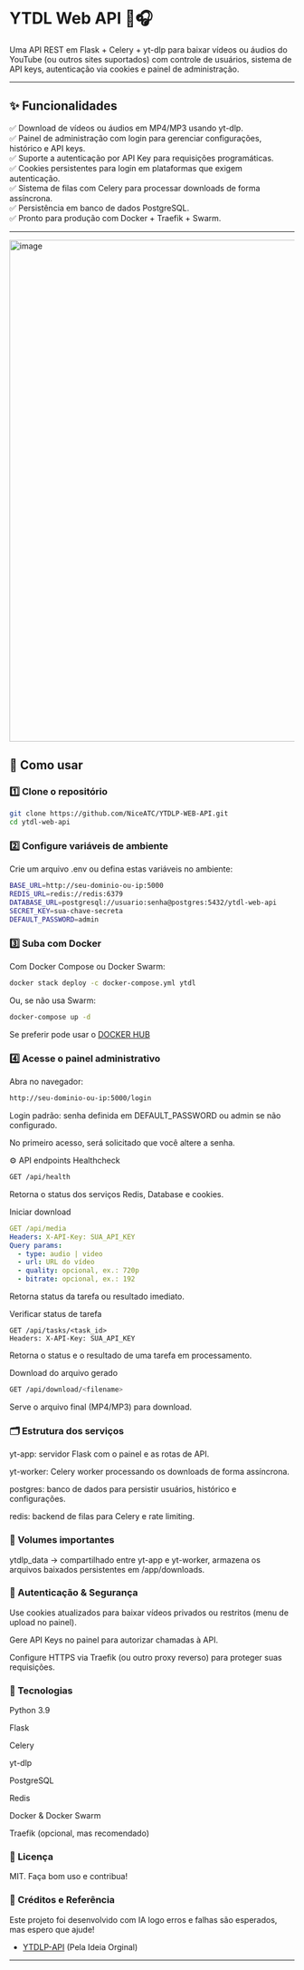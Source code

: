 # YTDL Web API 🎥🎧

Uma API REST em Flask + Celery + yt-dlp para baixar vídeos ou áudios do YouTube (ou outros sites suportados) com controle de usuários, sistema de API keys, autenticação via cookies e painel de administração.

---

## ✨ Funcionalidades

✅ Download de vídeos ou áudios em MP4/MP3 usando yt-dlp.  
✅ Painel de administração com login para gerenciar configurações, histórico e API keys.  
✅ Suporte a autenticação por API Key para requisições programáticas.  
✅ Cookies persistentes para login em plataformas que exigem autenticação.  
✅ Sistema de filas com Celery para processar downloads de forma assíncrona.  
✅ Persistência em banco de dados PostgreSQL.  
✅ Pronto para produção com Docker + Traefik + Swarm.

---

<img width="1910" height="885" alt="image" src="https://github.com/user-attachments/assets/1015c884-204a-4479-90e0-7695daf25006" />


## 🚀 Como usar

### 1️⃣ Clone o repositório

```bash
git clone https://github.com/NiceATC/YTDLP-WEB-API.git
cd ytdl-web-api
```

### 2️⃣ Configure variáveis de ambiente
Crie um arquivo .env ou defina estas variáveis no ambiente:

```bash
BASE_URL=http://seu-dominio-ou-ip:5000
REDIS_URL=redis://redis:6379
DATABASE_URL=postgresql://usuario:senha@postgres:5432/ytdl-web-api
SECRET_KEY=sua-chave-secreta
DEFAULT_PASSWORD=admin
```

### 3️⃣ Suba com Docker
Com Docker Compose ou Docker Swarm:

```bash
docker stack deploy -c docker-compose.yml ytdl
```

Ou, se não usa Swarm:

```bash
docker-compose up -d
```

Se preferir pode usar o [DOCKER HUB](https://hub.docker.com/r/niceatc/ytdl-web-api)

### 4️⃣ Acesse o painel administrativo
Abra no navegador:

```bash
http://seu-dominio-ou-ip:5000/login
```
Login padrão: senha definida em DEFAULT_PASSWORD ou admin se não configurado.

No primeiro acesso, será solicitado que você altere a senha.

⚙️ API endpoints
Healthcheck

```bash
GET /api/health
```
Retorna o status dos serviços Redis, Database e cookies.

Iniciar download
```yaml
GET /api/media
Headers: X-API-Key: SUA_API_KEY
Query params:
  - type: audio | video
  - url: URL do vídeo
  - quality: opcional, ex.: 720p
  - bitrate: opcional, ex.: 192
```
Retorna status da tarefa ou resultado imediato.

Verificar status de tarefa
```vbnet
GET /api/tasks/<task_id>
Headers: X-API-Key: SUA_API_KEY
```
Retorna o status e o resultado de uma tarefa em processamento.

Download do arquivo gerado
```bash
GET /api/download/<filename>
```
Serve o arquivo final (MP4/MP3) para download.

### 🗂️ Estrutura dos serviços
yt-app: servidor Flask com o painel e as rotas de API.

yt-worker: Celery worker processando os downloads de forma assíncrona.

postgres: banco de dados para persistir usuários, histórico e configurações.

redis: backend de filas para Celery e rate limiting.

### 🐳 Volumes importantes
ytdlp_data → compartilhado entre yt-app e yt-worker, armazena os arquivos baixados persistentes em /app/downloads.

### 🔐 Autenticação & Segurança
Use cookies atualizados para baixar vídeos privados ou restritos (menu de upload no painel).

Gere API Keys no painel para autorizar chamadas à API.

Configure HTTPS via Traefik (ou outro proxy reverso) para proteger suas requisições.

### 🔎 Tecnologias
Python 3.9

Flask

Celery

yt-dlp

PostgreSQL

Redis

Docker & Docker Swarm

Traefik (opcional, mas recomendado)

### 📄 Licença
MIT. Faça bom uso e contribua!

### 🙌 Créditos e Referência
Este projeto foi desenvolvido com IA logo erros e falhas são esperados, mas espero que ajude!


 - [YTDLP-API](https://github.com/Dot-ser/YTDLP-API) (Pela Ideia Orginal)

---
